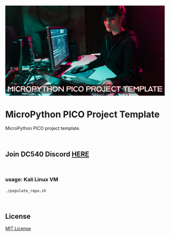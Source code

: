 ![image](https://github.com/mytechnotalent/mp-pico-project-template/blob/main/MicroPython%20PICO%20Project%20Template.png?raw=true)

# MicroPython PICO Project Template
MicroPython PICO project template.

<br>

## Join DC540 Discord [HERE](https://discord.gg/TC9V9RCr5U)

<br>

### usage: Kali Linux VM
```bash
./populate_repo.sh
```

<br>

## License
[MIT License](https://raw.githubusercontent.com/mytechnotalent/mp-template/main/LICENSE?token=GHSAT0AAAAAABZERIK6OSOUFEA76UNXVINYY2LDKCQ)
